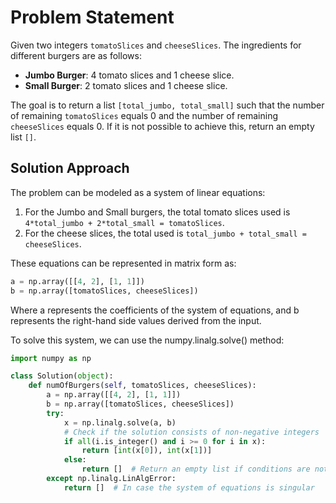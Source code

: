 # Problem Statement

Given two integers `tomatoSlices` and `cheeseSlices`. The ingredients for different burgers are as follows:

- **Jumbo Burger**: 4 tomato slices and 1 cheese slice.
- **Small Burger**: 2 tomato slices and 1 cheese slice.

The goal is to return a list `[total_jumbo, total_small]` such that the number of remaining `tomatoSlices` equals 0 and the number of remaining `cheeseSlices` equals 0. If it is not possible to achieve this, return an empty list `[]`.

## Solution Approach

The problem can be modeled as a system of linear equations:

1. For the Jumbo and Small burgers, the total tomato slices used is `4*total_jumbo + 2*total_small = tomatoSlices`.
2. For the cheese slices, the total used is `total_jumbo + total_small = cheeseSlices`.

These equations can be represented in matrix form as:

```python
a = np.array([[4, 2], [1, 1]])
b = np.array([tomatoSlices, cheeseSlices])
```

Where a represents the coefficients of the system of equations, and b represents the right-hand side values derived from the input.

To solve this system, we can use the numpy.linalg.solve() method:

```python
import numpy as np

class Solution(object):
    def numOfBurgers(self, tomatoSlices, cheeseSlices):
        a = np.array([[4, 2], [1, 1]])
        b = np.array([tomatoSlices, cheeseSlices])
        try:
            x = np.linalg.solve(a, b)
            # Check if the solution consists of non-negative integers
            if all(i.is_integer() and i >= 0 for i in x):
                return [int(x[0]), int(x[1])]
            else:
                return []  # Return an empty list if conditions are not met
        except np.linalg.LinAlgError:
            return []  # In case the system of equations is singular
```